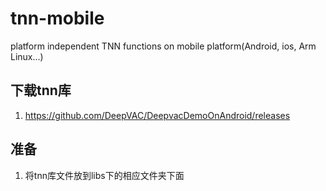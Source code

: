 # tnn-mobile
platform independent TNN functions on mobile platform(Android, ios, Arm Linux...)

## 下载tnn库

1. https://github.com/DeepVAC/DeepvacDemoOnAndroid/releases

## 准备

1. 将tnn库文件放到libs下的相应文件夹下面